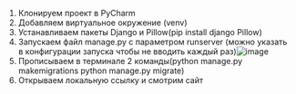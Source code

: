 1. Клонируем проект в PyCharm
2. Добавляем виртуальное окружение (venv)
3. Устанавливаем пакеты Django и Pillow(pip install django Pillow) 
4. Запускаем файл manage.py с параметром runserver (можно указать в конфигурации запуска чтобы не вводить каждый раз)![image](https://github.com/SankaKotik/wood_build_company/assets/77339480/ea4731e5-17b0-46c3-bf68-2d1642c3ee7b)
5. Прописываем в терминале 2 команды(python manage.py makemigrations
python manage.py migrate)
7. Открываем локальную ссылку и смотрим сайт
